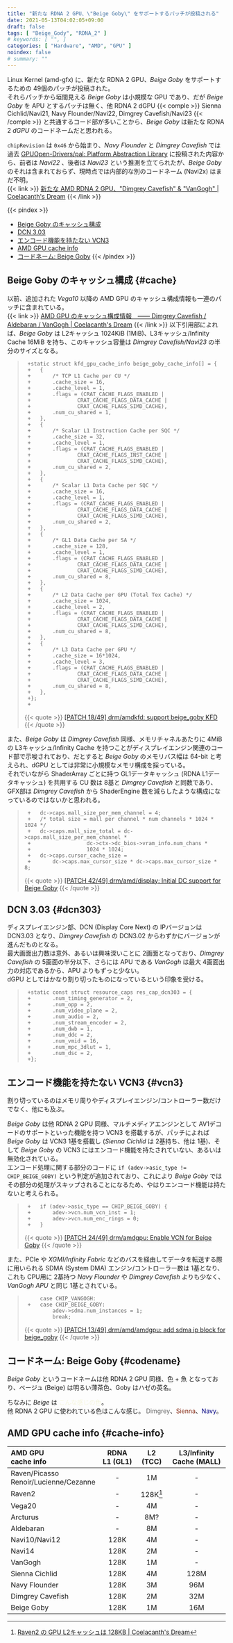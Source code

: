```yaml
---
title: "新たな RDNA 2 GPU、\"Beige Goby\" をサポートするパッチが投稿される"
date: 2021-05-13T04:02:05+09:00
draft: false
tags: [ "Beige_Gody", "RDNA_2" ]
# keywords: [ "", ]
categories: [ "Hardware", "AMD", "GPU" ]
noindex: false
# summary: ""
---
```


Linux Kernel (amd-gfx) に、新たな RDNA 2 GPU、*Beige Goby* をサポートするための 49個のパッチが投稿された。  
それらパッチから垣間見える *Beige Goby* は小規模な GPU であり、だが *Beige Goby* を APU とするパッチは無く、他 RDNA 2 dGPU {{< comple >}} Sienna Cichlid/Navi21, Navy Flounder/Navi22, Dimgrey Cavefish/Navi23 {{< /comple >}} と共通するコード部が多いことから、*Beige Goby* は新たな RDNA 2 *dGPU* のコードネームだと思われる。  

`chipRevision` は `0x46` から始まり、*Navy Flounder* と *Dimgrey Cavefish* では過去 [GPUOpen-Drivers/pal: Platform Abstraction Library](https://github.com/GPUOpen-Drivers/pal) に投稿された内容から、前者は *Navi22* 、後者は *Navi23* という推測を立てられたが、*Beige Goby* のそれは含まれておらず、現時点では内部的な別のコードネーム (Navi2x) はまだ不明。  
{{< link >}} [新たな AMD RDNA 2 GPU、"Dimgrey Cavefish" & "VanGogh" | Coelacanth's Dream](/posts/2020/09/23/amd-vangogh-dimgrey_cavefish/) {{< /link >}}

{{< pindex >}}
 * [Beige Goby のキャッシュ構成](#cache)
 * [DCN 3.03](#dcn303)
 * [エンコード機能を持たない VCN3](#vcn3)
 * [AMD GPU cache info](#cache-info)
 * [コードネーム: Beige Goby](#codename)
{{< /pindex >}}

## Beige Goby のキャッシュ構成 {#cache}

以前、追加された *Vega10* 以降の AMD GPU のキャッシュ構成情報も一連のパッチに含まれている。  
{{< link >}} [AMD GPU のキャッシュ構成情報　―― Dimgrey Cavefish / Aldebaran / VanGogh | Coelacanth's Dream](/posts/2021/03/30/amdgpu_cache_info/#dimgrey_cavefish) {{< /link >}}
以下引用部によれば、*Beige Goby* は L2キャッシュ 1024KiB (1MiB)、L3キャッシュ/Infinity Cache 16MiB を持ち、このキャッシュ容量は *Dimgrey Cavefish/Navi23* の半分のサイズとなる。  


 > 		+static struct kfd_gpu_cache_info beige_goby_cache_info[] = {
 > 		+	{
 > 		+		/* TCP L1 Cache per CU */
 > 		+		.cache_size = 16,
 > 		+		.cache_level = 1,
 > 		+		.flags = (CRAT_CACHE_FLAGS_ENABLED |
 > 		+				CRAT_CACHE_FLAGS_DATA_CACHE |
 > 		+				CRAT_CACHE_FLAGS_SIMD_CACHE),
 > 		+		.num_cu_shared = 1,
 > 		+	},
 > 		+	{
 > 		+		/* Scalar L1 Instruction Cache per SQC */
 > 		+		.cache_size = 32,
 > 		+		.cache_level = 1,
 > 		+		.flags = (CRAT_CACHE_FLAGS_ENABLED |
 > 		+				CRAT_CACHE_FLAGS_INST_CACHE |
 > 		+				CRAT_CACHE_FLAGS_SIMD_CACHE),
 > 		+		.num_cu_shared = 2,
 > 		+	},
 > 		+	{
 > 		+		/* Scalar L1 Data Cache per SQC */
 > 		+		.cache_size = 16,
 > 		+		.cache_level = 1,
 > 		+		.flags = (CRAT_CACHE_FLAGS_ENABLED |
 > 		+				CRAT_CACHE_FLAGS_DATA_CACHE |
 > 		+				CRAT_CACHE_FLAGS_SIMD_CACHE),
 > 		+		.num_cu_shared = 2,
 > 		+	},
 > 		+	{
 > 		+		/* GL1 Data Cache per SA */
 > 		+		.cache_size = 128,
 > 		+		.cache_level = 1,
 > 		+		.flags = (CRAT_CACHE_FLAGS_ENABLED |
 > 		+				CRAT_CACHE_FLAGS_DATA_CACHE |
 > 		+				CRAT_CACHE_FLAGS_SIMD_CACHE),
 > 		+		.num_cu_shared = 8,
 > 		+	},
 > 		+	{
 > 		+		/* L2 Data Cache per GPU (Total Tex Cache) */
 > 		+		.cache_size = 1024,
 > 		+		.cache_level = 2,
 > 		+		.flags = (CRAT_CACHE_FLAGS_ENABLED |
 > 		+				CRAT_CACHE_FLAGS_DATA_CACHE |
 > 		+				CRAT_CACHE_FLAGS_SIMD_CACHE),
 > 		+		.num_cu_shared = 8,
 > 		+	},
 > 		+	{
 > 		+		/* L3 Data Cache per GPU */
 > 		+		.cache_size = 16*1024,
 > 		+		.cache_level = 3,
 > 		+		.flags = (CRAT_CACHE_FLAGS_ENABLED |
 > 		+				CRAT_CACHE_FLAGS_DATA_CACHE |
 > 		+				CRAT_CACHE_FLAGS_SIMD_CACHE),
 > 		+		.num_cu_shared = 8,
 > 		+	},
 > 		+};
 > 		+
 >
 > {{< quote >}} [[PATCH 18/49] drm/amdkfd: support beige_goby KFD](https://lists.freedesktop.org/archives/amd-gfx/2021-May/063493.html) {{< /quote >}}

また、*Beige Goby* は *Dimgrey Cavefish* 同様、メモリチャネルあたりに 4MiB の L3キャッシュ/Infinity Cache を持つことがディスプレイエンジン関連のコード部で示唆されており、だとすると *Beige Goby* のメモリバス幅は 64-bit と考えられ、dGPU としては非常に小規模なメモリ構成を採っている。  
それでいながら ShaderArray ごとに持つ GL1データキャッシュ (RDNA L1データキャッシュ) を共用する CU 数は 8基と *Dimgrey Cavefish* と同数であり、GFX部は *Dimgrey Cavefish* から ShaderEngine 数を減らしたような構成になっているのではないかと思われる。  

 > 		+	dc->caps.mall_size_per_mem_channel = 4;
 > 		+	/* total size = mall per channel * num channels * 1024 * 1024 */
 > 		+	dc->caps.mall_size_total = dc->caps.mall_size_per_mem_channel *
 > 		+				   dc->ctx->dc_bios->vram_info.num_chans *
 > 		+				   1024 * 1024;
 > 		+	dc->caps.cursor_cache_size =
 > 		+		dc->caps.max_cursor_size * dc->caps.max_cursor_size * 8;
 >
 > {{< quote >}} [[PATCH 42/49] drm/amd/display: Initial DC support for Beige Goby](https://lists.freedesktop.org/archives/amd-gfx/2021-May/063522.html) {{< /quote >}}

## DCN 3.03 {#dcn303}

ディスプレイエンジン部、DCN (Display Core Next) の IPバージョンは DCN3.03 となり、*Dimgrey Cavefish* の DCN3.02 からわずかにバージョンが進んだものとなる。  
最大画面出力数は意外、あるいは興味深いことに 2画面となっており、*Dimgrey Cavefish* の 5画面の半分以下、さらには APU である *VanGogh* は最大 4画面出力の対応であるから、APU よりもずっと少ない。  
dGPU としてはかなり割り切ったものになっているという印象を受ける。  

 > 		+static const struct resource_caps res_cap_dcn303 = {
 > 		+		.num_timing_generator = 2,
 > 		+		.num_opp = 2,
 > 		+		.num_video_plane = 2,
 > 		+		.num_audio = 2,
 > 		+		.num_stream_encoder = 2,
 > 		+		.num_dwb = 1,
 > 		+		.num_ddc = 2,
 > 		+		.num_vmid = 16,
 > 		+		.num_mpc_3dlut = 1,
 > 		+		.num_dsc = 2,
 > 		+};

## エンコード機能を持たない VCN3 {#vcn3}
割り切っているのはメモリ周りやディスプレイエンジン/コントローラー数だけでなく、他にも及ぶ。  

*Beige Goby* は他 RDNA 2 GPU 同様、マルチメディアエンジンとして AV1デコードのサポートといった機能を持つ VCN3 を搭載するが、パッチによれば *Beige Goby* は VCN3 1基を搭載し (*Sienna Cichlid* は 2基持ち、他は 1基)、そして *Beige Goby* の VCN3 にはエンコード機能を持たされていない、あるいは無効化されている。  
エンコード処理に関する部分のコードに `if (adev->asic_type != CHIP_BEIGE_GOBY)` という判定が追加されており、これにより *Beige Goby* ではその部分の処理がスキップされることになるため、やはりエンコード機能は持たないと考えられる。  

 > 		+	if (adev->asic_type == CHIP_BEIGE_GOBY) {
 > 		+		adev->vcn.num_vcn_inst = 1;
 > 		+		adev->vcn.num_enc_rings = 0;
 > 		+	}
 >
 > {{< quote >}} [[PATCH 24/49] drm/amdgpu: Enable VCN for Beige Goby](https://lists.freedesktop.org/archives/amd-gfx/2021-May/063498.html) {{< /quote >}}

また、PCIe や *XGMI/Infinity Fabric* などのバスを経由してデータを転送する際に用いられる SDMA (System DMA) エンジン/コントローラー数は 1基となり、これも CPU用に 2基持つ *Navy Flounder* や *Dimgrey Cavefish* よりも少なく、*VanGogh APU* と同じ 1基とされている。  

 > 		 	case CHIP_VANGOGH:
 > 		+	case CHIP_BEIGE_GOBY:
 > 		 		adev->sdma.num_instances = 1;
 > 		 		break;
 >
 > {{< quote >}} [[PATCH 13/49] drm/amd/amdgpu: add sdma ip block for beige_goby](https://lists.freedesktop.org/archives/amd-gfx/2021-May/063486.html) {{< /quote >}}

## コードネーム: Beige Goby {#codename}

*Beige Goby* というコードネームは他 RDNA 2 GPU 同様、色 + 魚 となっており、ベージュ (Beige) は明るい薄茶色、Goby はハゼの英名。  

ちなみに *Beige* は <span style="color: #f5f5dc;">こんな感じの色</span>。  
他 RDNA 2 GPU に使われている色はこんな感じ。  <span style="color: dimgrey;">Dimgrey</span>、<span style="color: #882D17">Sienna</span>、<span style="color: #000080">Navy</span>。  

## AMD GPU cache info {#cache-info}

| AMD GPU<br>cache info | RDNA L1 (GL1) | L2 (TCC) | L3/Infinity Cache (MALL) |
| :-- | :--: | :--: | :--: |
| Raven/Picasso<br>Renoir/Lucienne/Cezanne | - | 1M | - |
| Raven2 | - | 128K[^rv2-l2c] | - |
| Vega20 | - | 4M | - |
| Arcturus | - | 8M? | - |
| Aldebaran | - | 8M | - |
| Navi10/Navi12 | 128K | 4M | - |
| Navi14 | 128K | 2M | - |
| VanGogh | 128K | 1M | - |
| Sienna Cichlid | 128K | 4M | 128M |
| Navy Flounder | 128K | 3M | 96M |
| Dimgrey Cavefish | 128K | 2M | 32M |
| Beige Goby | 128K | 1M | 16M |

[^rv2-l2c]: [Raven2 の GPU L2キャッシュは 128KB | Coelacanth's Dream](/posts/2021/02/11/raven2-gpu-l2c-size/)
